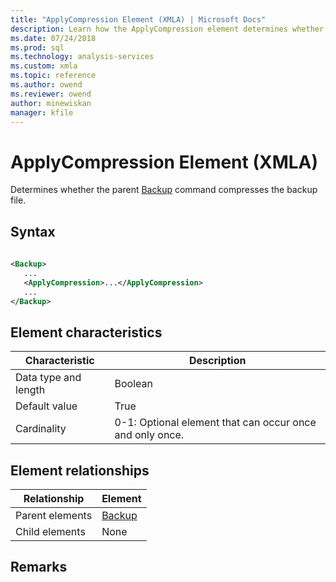 ```yaml
---
title: "ApplyCompression Element (XMLA) | Microsoft Docs"
description: Learn how the ApplyCompression element determines whether the parent Backup command compresses the backup file.
ms.date: 07/24/2018
ms.prod: sql
ms.technology: analysis-services
ms.custom: xmla
ms.topic: reference
ms.author: owend
ms.reviewer: owend
author: minewiskan
manager: kfile
---
```

# ApplyCompression Element (XMLA)

  Determines whether the parent [Backup](../xml-elements-commands/backup-element-xmla.md) command compresses the backup file.  
  
## Syntax  
  
```xml  
  
<Backup>  
   ...  
   <ApplyCompression>...</ApplyCompression>  
   ...  
</Backup>  
```  
  
## Element characteristics  
  
|Characteristic|Description|  
|--------------------|-----------------|  
|Data type and length|Boolean|  
|Default value|True|  
|Cardinality|0-1: Optional element that can occur once and only once.|  
  
## Element relationships  
  
|Relationship|Element|  
|------------------|-------------|  
|Parent elements|[Backup](../xml-elements-commands/backup-element-xmla.md)|  
|Child elements|None|  
  
## Remarks  

  
  

